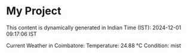 # My Project

This content is dynamically generated in Indian Time (IST): 2024-12-01 09:17:06 IST


Current Weather in Coimbatore:
Temperature: 24.88 °C
Condition: mist
